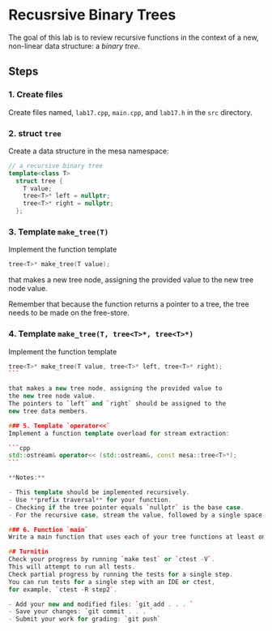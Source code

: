 # Recusrsive Binary Trees

The goal of this lab is to review recursive functions
in the context of a new, non-linear data structure:
a *binary tree*.

## Steps

### 1. Create files
Create files named, `lab17.cpp`, `main.cpp`, and `lab17.h`
in the `src` directory.

### 2. struct `tree`
Create a data structure in the mesa namespace:

```cpp
// a recursive binary tree
template<class T>
  struct tree {
    T value;
    tree<T>* left = nullptr;
    tree<T>* right = nullptr;
  };
```

### 3. Template `make_tree(T)`
Implement the function template 

```cpp
tree<T>* make_tree(T value);
```

that makes a new tree node, assigning the provided value to
the new tree node value.

Remember that because the function returns a pointer to a tree,
the tree needs to be made on the free-store.

### 4. Template `make_tree(T, tree<T>*, tree<T>*)`
Implement the function template 

````cpp
tree<T>* make_tree(T value, tree<T>* left, tree<T>* right);
```

that makes a new tree node, assigning the provided value to
the new tree node value.
The pointers to `left` and `right` should be assigned to the
new tree data members.

### 5. Template `operator<<`
Implement a function template overload for stream extraction:

```cpp
std::ostream& operator<< (std::ostream&, const mesa::tree<T>*);
```

**Notes:**

- This template should be implemented recursively.
- Use **prefix traversal** for your function.
- Checking if the tree pointer equals `nullptr` is the base case.
- For the recursive case, stream the value, followed by a single space.

### 6. Function `main`
Write a main function that uses each of your tree functions at least once.

## Turnitin
Check your progress by running `make test` or `ctest -V`.
This will attempt to run all tests.
Check partial progress by running the tests for a single step.
You can run tests for a single step with an IDE or ctest,
for example, `ctest -R step2`.

- Add your new and modified files: `git add . . . `
- Save your changes: `git commit . . . `
- Submit your work for grading: `git push`


